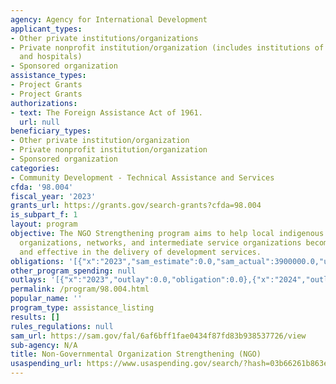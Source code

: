 ```yaml
---
agency: Agency for International Development
applicant_types:
- Other private institutions/organizations
- Private nonprofit institution/organization (includes institutions of higher education
  and hospitals)
- Sponsored organization
assistance_types:
- Project Grants
- Project Grants
authorizations:
- text: The Foreign Assistance Act of 1961.
  url: null
beneficiary_types:
- Other private institution/organization
- Private nonprofit institution/organization
- Sponsored organization
categories:
- Community Development - Technical Assistance and Services
cfda: '98.004'
fiscal_year: '2023'
grants_url: https://grants.gov/search-grants?cfda=98.004
is_subpart_f: 1
layout: program
objective: The NGO Strengthening program aims to help local indigenous non-governmental
  organizations, networks, and intermediate service organizations become more efficient
  and effective in the delivery of development services.
obligations: '[{"x":"2023","sam_estimate":0.0,"sam_actual":3900000.0,"usa_spending_actual":0.0},{"x":"2024","sam_estimate":0.0,"sam_actual":4000000.0,"usa_spending_actual":75000.0},{"x":"2025","sam_estimate":0.0,"sam_actual":0.0,"usa_spending_actual":0.0}]'
other_program_spending: null
outlays: '[{"x":"2023","outlay":0.0,"obligation":0.0},{"x":"2024","outlay":86289844.0,"obligation":75000.0},{"x":"2025","outlay":0.0,"obligation":0.0}]'
permalink: /program/98.004.html
popular_name: ''
program_type: assistance_listing
results: []
rules_regulations: null
sam_url: https://sam.gov/fal/6af6bff1fae0434f87fd83b938537726/view
sub-agency: N/A
title: Non-Governmental Organization Strengthening (NGO)
usaspending_url: https://www.usaspending.gov/search/?hash=03b66261b863e43c7452c4171383efcf
---
```

